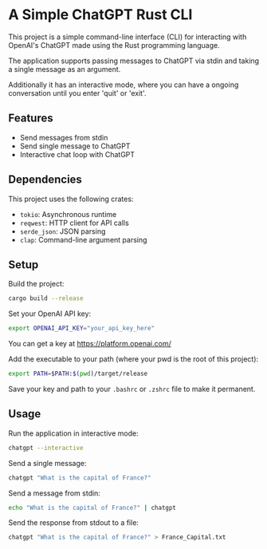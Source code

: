 # A Simple ChatGPT Rust CLI

This project is a simple command-line interface (CLI) for interacting with OpenAI's ChatGPT made using the Rust programming language. 

The application supports passing messages to ChatGPT via stdin and taking a single message as an argument.

Additionally it has an interactive mode, where you can have a ongoing conversation until you enter 'quit' or 'exit'.

## Features

- Send messages from stdin
- Send single message to ChatGPT
- Interactive chat loop with ChatGPT

## Dependencies

This project uses the following crates:

- `tokio`: Asynchronous runtime
- `reqwest`: HTTP client for API calls
- `serde_json`: JSON parsing
- `clap`: Command-line argument parsing

## Setup

Build the project:
```bash
cargo build --release
```
Set your OpenAI API key:
```bash
export OPENAI_API_KEY="your_api_key_here"
```
You can get a key at https://platform.openai.com/

Add the executable to your path (where your pwd is the root of this project):
```bash
export PATH=$PATH:$(pwd)/target/release
```
Save your key and path to your `.bashrc` or `.zshrc` file to make it permanent.

## Usage

Run the application in interactive mode:
```bash
chatgpt --interactive
```
Send a single message:
```bash
chatgpt "What is the capital of France?"
```
Send a message from stdin:
```bash
echo "What is the capital of France?" | chatgpt
```
Send the response from stdout to a file:
```bash
chatgpt "What is the capital of France?" > France_Capital.txt
```
